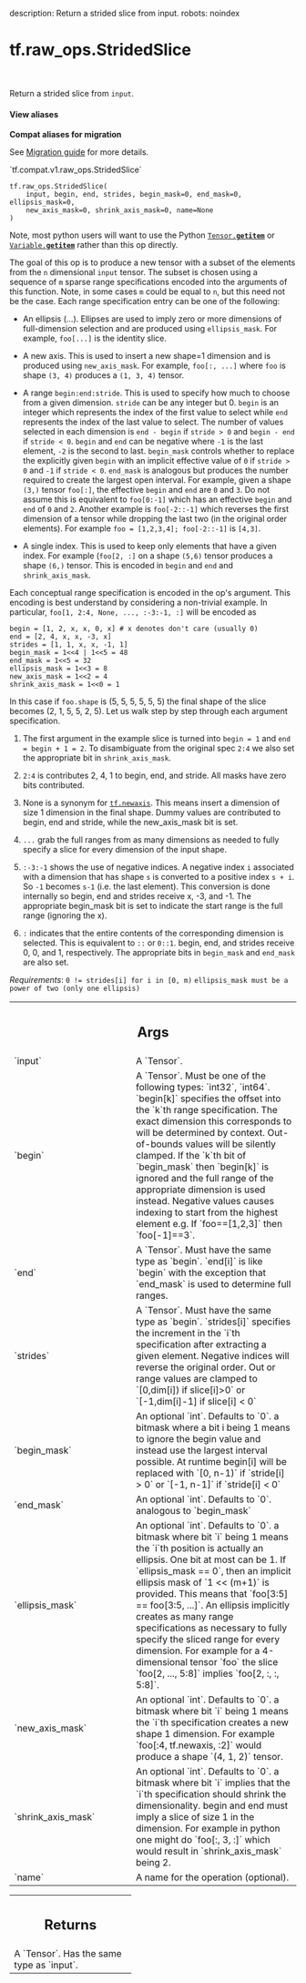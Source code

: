 description: Return a strided slice from input.
robots: noindex

# tf.raw_ops.StridedSlice

<!-- Insert buttons and diff -->

<table class="tfo-notebook-buttons tfo-api nocontent" align="left">

</table>



Return a strided slice from `input`.

<section class="expandable">
  <h4 class="showalways">View aliases</h4>
  <p>
<b>Compat aliases for migration</b>
<p>See
<a href="https://www.tensorflow.org/guide/migrate">Migration guide</a> for
more details.</p>
<p>`tf.compat.v1.raw_ops.StridedSlice`</p>
</p>
</section>

<pre class="devsite-click-to-copy prettyprint lang-py tfo-signature-link">
<code>tf.raw_ops.StridedSlice(
    input, begin, end, strides, begin_mask=0, end_mask=0, ellipsis_mask=0,
    new_axis_mask=0, shrink_axis_mask=0, name=None
)
</code></pre>



<!-- Placeholder for "Used in" -->

Note, most python users will want to use the Python <a href="../../tf/Tensor.md#__getitem__"><code>Tensor.__getitem__</code></a>
or <a href="../../tf/Variable.md#__getitem__"><code>Variable.__getitem__</code></a> rather than this op directly.

The goal of this op is to produce a new tensor with a subset of
the elements from the `n` dimensional `input` tensor. The subset is chosen using
a sequence of `m` sparse range specifications encoded into the arguments
of this function. Note, in some cases
`m` could be equal to `n`, but this need not be the case. Each
range specification entry can be one of the following:

- An ellipsis (...). Ellipses are used to imply zero or more
  dimensions of full-dimension selection and are produced using
  `ellipsis_mask`. For example, `foo[...]` is the identity slice.

- A new axis. This is used to insert a new shape=1 dimension and is
  produced using `new_axis_mask`. For example, `foo[:, ...]` where
  `foo` is shape `(3, 4)` produces a `(1, 3, 4)` tensor.


- A range `begin:end:stride`. This is used to specify how much to choose from
  a given dimension. `stride` can be any integer but 0.  `begin` is an integer
  which represents the index of the first value to select while `end` represents
  the index of the last value to select. The number of values selected in each
  dimension is `end - begin` if `stride > 0` and `begin - end` if `stride < 0`.
  `begin` and `end` can be negative where `-1` is the last element, `-2` is
  the second to last. `begin_mask` controls whether to replace the explicitly
  given `begin` with an implicit effective value of `0` if `stride > 0` and
  `-1` if `stride < 0`. `end_mask` is analogous but produces the number
  required to create the largest open interval. For example, given a shape
  `(3,)` tensor `foo[:]`, the effective `begin` and `end` are `0` and `3`. Do
  not assume this is equivalent to `foo[0:-1]` which has an effective `begin`
  and `end` of `0` and `2`. Another example is `foo[-2::-1]` which reverses the
  first dimension of a tensor while dropping the last two (in the original
  order elements). For example `foo = [1,2,3,4]; foo[-2::-1]` is `[4,3]`.

- A single index. This is used to keep only elements that have a given
  index. For example (`foo[2, :]` on a shape `(5,6)` tensor produces a
  shape `(6,)` tensor. This is encoded in `begin` and `end` and
  `shrink_axis_mask`.

Each conceptual range specification is encoded in the op's argument. This
encoding is best understand by considering a non-trivial example. In
particular,
`foo[1, 2:4, None, ..., :-3:-1, :]` will be encoded as

```
begin = [1, 2, x, x, 0, x] # x denotes don't care (usually 0)
end = [2, 4, x, x, -3, x]
strides = [1, 1, x, x, -1, 1]
begin_mask = 1<<4 | 1<<5 = 48
end_mask = 1<<5 = 32
ellipsis_mask = 1<<3 = 8
new_axis_mask = 1<<2 = 4
shrink_axis_mask = 1<<0 = 1
```

In this case if `foo.shape` is (5, 5, 5, 5, 5, 5) the final shape of
the slice becomes (2, 1, 5, 5, 2, 5).
Let us walk step by step through each argument specification.

1.  The first argument in the example slice is turned into `begin = 1` and
`end = begin + 1 = 2`. To disambiguate from the original spec `2:4` we
also set the appropriate bit in `shrink_axis_mask`.

2. `2:4` is contributes 2, 4, 1 to begin, end, and stride. All masks have
zero bits contributed.

3. None is a synonym for <a href="../../tf.md#newaxis"><code>tf.newaxis</code></a>. This means insert a dimension of size 1
dimension in the final shape. Dummy values are contributed to begin,
end and stride, while the new_axis_mask bit is set.

4. `...` grab the full ranges from as many dimensions as needed to
fully specify a slice for every dimension of the input shape.

5. `:-3:-1` shows the use of negative indices. A negative index `i` associated
with a dimension that has shape `s` is converted to a positive index
`s + i`. So `-1` becomes `s-1` (i.e. the last element). This conversion
is done internally so begin, end and strides receive x, -3, and -1.
The appropriate begin_mask bit is set to indicate the start range is the
full range (ignoring the x).

6. `:` indicates that the entire contents of the corresponding dimension
is selected. This is equivalent to `::` or `0::1`. begin, end, and strides
receive 0, 0, and 1, respectively. The appropriate bits in `begin_mask` and
`end_mask` are also set.

*Requirements*:
  `0 != strides[i] for i in [0, m)`
  `ellipsis_mask must be a power of two (only one ellipsis)`

<!-- Tabular view -->
 <table class="responsive fixed orange">
<colgroup><col width="214px"><col></colgroup>
<tr><th colspan="2"><h2 class="add-link">Args</h2></th></tr>

<tr>
<td>
`input`
</td>
<td>
A `Tensor`.
</td>
</tr><tr>
<td>
`begin`
</td>
<td>
A `Tensor`. Must be one of the following types: `int32`, `int64`.
`begin[k]` specifies the offset into the `k`th range specification.
The exact dimension this corresponds to will be determined by context.
Out-of-bounds values will be silently clamped. If the `k`th bit of
`begin_mask` then `begin[k]` is ignored and the full range of the
appropriate dimension is used instead. Negative values causes indexing
to start from the highest element e.g. If `foo==[1,2,3]` then `foo[-1]==3`.
</td>
</tr><tr>
<td>
`end`
</td>
<td>
A `Tensor`. Must have the same type as `begin`.
`end[i]` is like `begin` with the exception that `end_mask` is
used to determine full ranges.
</td>
</tr><tr>
<td>
`strides`
</td>
<td>
A `Tensor`. Must have the same type as `begin`.
`strides[i]` specifies the increment in the `i`th specification
after extracting a given element. Negative indices will reverse
the original order. Out or range values are
clamped to `[0,dim[i]) if slice[i]>0` or `[-1,dim[i]-1] if slice[i] < 0`
</td>
</tr><tr>
<td>
`begin_mask`
</td>
<td>
An optional `int`. Defaults to `0`.
a bitmask where a bit i being 1 means to ignore the begin
value and instead use the largest interval possible. At runtime
begin[i] will be replaced with `[0, n-1)` if `stride[i] > 0` or
`[-1, n-1]` if `stride[i] < 0`
</td>
</tr><tr>
<td>
`end_mask`
</td>
<td>
An optional `int`. Defaults to `0`. analogous to `begin_mask`
</td>
</tr><tr>
<td>
`ellipsis_mask`
</td>
<td>
An optional `int`. Defaults to `0`.
a bitmask where bit `i` being 1 means the `i`th
position is actually an ellipsis. One bit at most can be 1.
If `ellipsis_mask == 0`, then an implicit ellipsis mask of `1 << (m+1)`
is provided. This means that `foo[3:5] == foo[3:5, ...]`. An ellipsis
implicitly creates as many range specifications as necessary to fully
specify the sliced range for every dimension. For example for a 4-dimensional
tensor `foo` the slice `foo[2, ..., 5:8]` implies `foo[2, :, :, 5:8]`.
</td>
</tr><tr>
<td>
`new_axis_mask`
</td>
<td>
An optional `int`. Defaults to `0`.
a bitmask where bit `i` being 1 means the `i`th
specification creates a new shape 1 dimension. For example
`foo[:4, tf.newaxis, :2]` would produce a shape `(4, 1, 2)` tensor.
</td>
</tr><tr>
<td>
`shrink_axis_mask`
</td>
<td>
An optional `int`. Defaults to `0`.
a bitmask where bit `i` implies that the `i`th
specification should shrink the dimensionality. begin and end
must imply a slice of size 1 in the dimension. For example in
python one might do `foo[:, 3, :]` which would result in
`shrink_axis_mask` being 2.
</td>
</tr><tr>
<td>
`name`
</td>
<td>
A name for the operation (optional).
</td>
</tr>
</table>



<!-- Tabular view -->
 <table class="responsive fixed orange">
<colgroup><col width="214px"><col></colgroup>
<tr><th colspan="2"><h2 class="add-link">Returns</h2></th></tr>
<tr class="alt">
<td colspan="2">
A `Tensor`. Has the same type as `input`.
</td>
</tr>

</table>

